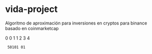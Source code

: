 # vida-project
Algoritmo de aproximación para inversiones en cryptos para binance basado en coinmarketcap

0
 0 1
 1  2
   3
    4
    
     50101 01
